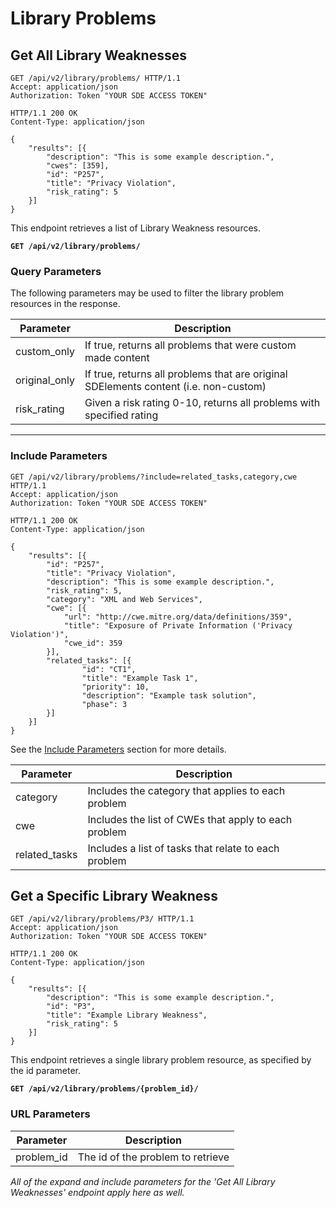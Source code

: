 # Library Problems
## Get All Library Weaknesses


```http
GET /api/v2/library/problems/ HTTP/1.1
Accept: application/json
Authorization: Token "YOUR SDE ACCESS TOKEN"
```

```http
HTTP/1.1 200 OK
Content-Type: application/json

{
    "results": [{
        "description": "This is some example description.", 
        "cwes": [359],
        "id": "P257", 
        "title": "Privacy Violation",
        "risk_rating": 5
    }]
} 
```
This endpoint retrieves a list of Library Weakness resources.

**`GET /api/v2/library/problems/`**

### Query Parameters

The following parameters may be used to filter the library problem resources in the response.

Parameter            | Description
---------------------|-------------------
custom_only          | If true, returns all problems that were custom made content
original_only        | If true, returns all problems that are original SDElements content (i.e. non-custom)
risk_rating          | Given a risk rating 0-10, returns all problems with specified rating

---

### Include Parameters

```http
GET /api/v2/library/problems/?include=related_tasks,category,cwe HTTP/1.1
Accept: application/json
Authorization: Token "YOUR SDE ACCESS TOKEN"
```

```http
HTTP/1.1 200 OK
Content-Type: application/json

{
    "results": [{
        "id": "P257",
        "title": "Privacy Violation",
        "description": "This is some example description.", 
        "risk_rating": 5,
        "category": "XML and Web Services",
        "cwe": [{
            "url": "http://cwe.mitre.org/data/definitions/359", 
            "title": "Exposure of Private Information ('Privacy Violation')", 
            "cwe_id": 359
        }], 
        "related_tasks": [{
                "id": "CT1",
                "title": "Example Task 1",
                "priority": 10,
                "description": "Example task solution",
                "phase": 3
        }]
    }]
} 
```

See the [Include Parameters](#include-parameters) section for more details.

Parameter             | Description
----------------------|---------------
category              | Includes the category that applies to each problem
cwe                   | Includes the list of CWEs that apply to each problem
related_tasks         | Includes a list of tasks that relate to each problem



## Get a Specific Library Weakness

```http
GET /api/v2/library/problems/P3/ HTTP/1.1
Accept: application/json
Authorization: Token "YOUR SDE ACCESS TOKEN"
```

```http
HTTP/1.1 200 OK
Content-Type: application/json

{
    "results": [{
        "description": "This is some example description.", 
        "id": "P3", 
        "title": "Example Library Weakness",
        "risk_rating": 5
    }]
} 

```

This endpoint retrieves a single library problem resource, as specified by the id parameter.

**`GET /api/v2/library/problems/{problem_id}/`**

### URL Parameters

Parameter      | Description
-------------- | ---------------
problem_id     | The id of the problem to retrieve


*All of the expand and include parameters for the 'Get All Library Weaknesses' endpoint apply here as well.*


